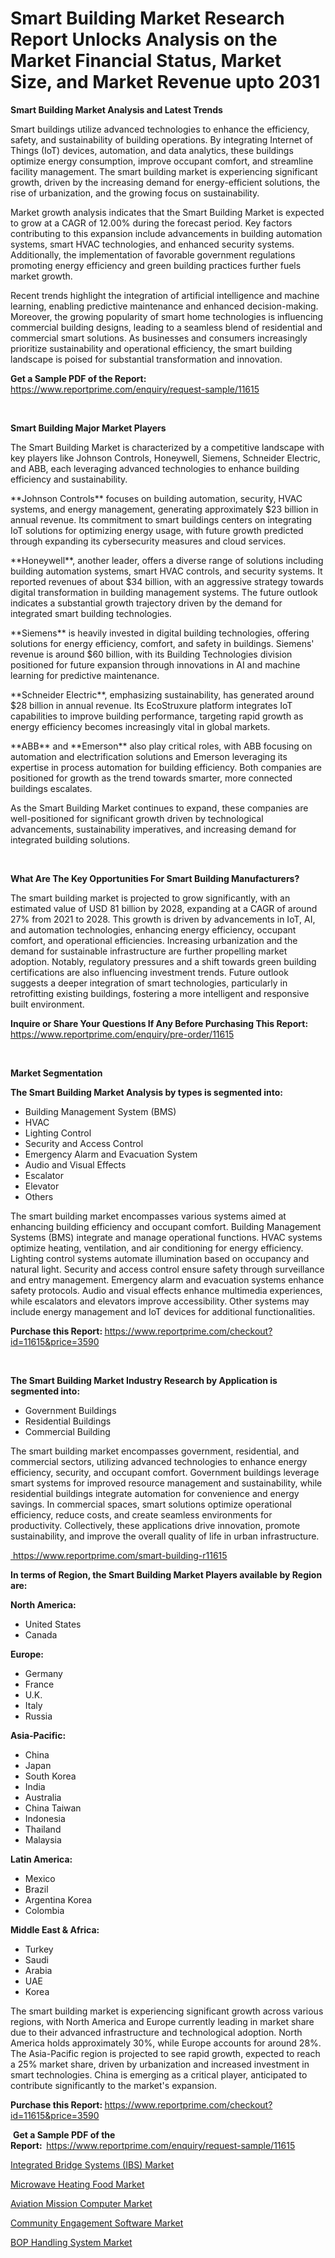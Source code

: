 <p><h1>Smart Building Market Research Report Unlocks Analysis on the Market Financial Status, Market Size, and Market Revenue upto 2031</h1></p><p><strong>Smart Building Market Analysis and Latest Trends</strong></p>
<p><p>Smart buildings utilize advanced technologies to enhance the efficiency, safety, and sustainability of building operations. By integrating Internet of Things (IoT) devices, automation, and data analytics, these buildings optimize energy consumption, improve occupant comfort, and streamline facility management. The smart building market is experiencing significant growth, driven by the increasing demand for energy-efficient solutions, the rise of urbanization, and the growing focus on sustainability.</p><p>Market growth analysis indicates that the Smart Building Market is expected to grow at a CAGR of 12.00% during the forecast period. Key factors contributing to this expansion include advancements in building automation systems, smart HVAC technologies, and enhanced security systems. Additionally, the implementation of favorable government regulations promoting energy efficiency and green building practices further fuels market growth.</p><p>Recent trends highlight the integration of artificial intelligence and machine learning, enabling predictive maintenance and enhanced decision-making. Moreover, the growing popularity of smart home technologies is influencing commercial building designs, leading to a seamless blend of residential and commercial smart solutions. As businesses and consumers increasingly prioritize sustainability and operational efficiency, the smart building landscape is poised for substantial transformation and innovation.</p></p>
<p><strong>Get a Sample PDF of the Report:&nbsp;</strong> <a href="https://www.reportprime.com/enquiry/request-sample/11615">https://www.reportprime.com/enquiry/request-sample/11615</a></p>
<p>&nbsp;</p>
<p><strong>Smart Building Major Market Players</strong></p>
<p><p>The Smart Building Market is characterized by a competitive landscape with key players like Johnson Controls, Honeywell, Siemens, Schneider Electric, and ABB, each leveraging advanced technologies to enhance building efficiency and sustainability.</p><p>**Johnson Controls** focuses on building automation, security, HVAC systems, and energy management, generating approximately $23 billion in annual revenue. Its commitment to smart buildings centers on integrating IoT solutions for optimizing energy usage, with future growth predicted through expanding its cybersecurity measures and cloud services.</p><p>**Honeywell**, another leader, offers a diverse range of solutions including building automation systems, smart HVAC controls, and security systems. It reported revenues of about $34 billion, with an aggressive strategy towards digital transformation in building management systems. The future outlook indicates a substantial growth trajectory driven by the demand for integrated smart building technologies.</p><p>**Siemens** is heavily invested in digital building technologies, offering solutions for energy efficiency, comfort, and safety in buildings. Siemens' revenue is around $60 billion, with its Building Technologies division positioned for future expansion through innovations in AI and machine learning for predictive maintenance.</p><p>**Schneider Electric**, emphasizing sustainability, has generated around $28 billion in annual revenue. Its EcoStruxure platform integrates IoT capabilities to improve building performance, targeting rapid growth as energy efficiency becomes increasingly vital in global markets.</p><p>**ABB** and **Emerson** also play critical roles, with ABB focusing on automation and electrification solutions and Emerson leveraging its expertise in process automation for building efficiency. Both companies are positioned for growth as the trend towards smarter, more connected buildings escalates.</p><p>As the Smart Building Market continues to expand, these companies are well-positioned for significant growth driven by technological advancements, sustainability imperatives, and increasing demand for integrated building solutions.</p></p>
<p>&nbsp;</p>
<p><strong>What Are The Key Opportunities For Smart Building Manufacturers?</strong></p>
<p><p>The smart building market is projected to grow significantly, with an estimated value of USD 81 billion by 2028, expanding at a CAGR of around 27% from 2021 to 2028. This growth is driven by advancements in IoT, AI, and automation technologies, enhancing energy efficiency, occupant comfort, and operational efficiencies. Increasing urbanization and the demand for sustainable infrastructure are further propelling market adoption. Notably, regulatory pressures and a shift towards green building certifications are also influencing investment trends. Future outlook suggests a deeper integration of smart technologies, particularly in retrofitting existing buildings, fostering a more intelligent and responsive built environment.</p></p>
<p><strong>Inquire or Share Your Questions If Any Before Purchasing This Report:</strong> <a href="https://www.reportprime.com/enquiry/pre-order/11615">https://www.reportprime.com/enquiry/pre-order/11615</a></p>
<p>&nbsp;</p>
<p><strong>Market Segmentation</strong></p>
<p><strong>The Smart Building Market Analysis by types is segmented into:</strong></p>
<p><ul><li>Building Management System (BMS)</li><li>HVAC</li><li>Lighting Control</li><li>Security and Access Control</li><li>Emergency Alarm and Evacuation System</li><li>Audio and Visual Effects</li><li>Escalator</li><li>Elevator</li><li>Others</li></ul></p>
<p><p>The smart building market encompasses various systems aimed at enhancing building efficiency and occupant comfort. Building Management Systems (BMS) integrate and manage operational functions. HVAC systems optimize heating, ventilation, and air conditioning for energy efficiency. Lighting control systems automate illumination based on occupancy and natural light. Security and access control ensure safety through surveillance and entry management. Emergency alarm and evacuation systems enhance safety protocols. Audio and visual effects enhance multimedia experiences, while escalators and elevators improve accessibility. Other systems may include energy management and IoT devices for additional functionalities.</p></p>
<p><strong>Purchase this Report:&nbsp;</strong><a href="https://www.reportprime.com/checkout?id=11615&price=3590">https://www.reportprime.com/checkout?id=11615&price=3590</a></p>
<p>&nbsp;</p>
<p><strong>The Smart Building Market Industry Research by Application is segmented into:</strong></p>
<p><ul><li>Government Buildings</li><li>Residential Buildings</li><li>Commercial Building</li></ul></p>
<p><p>The smart building market encompasses government, residential, and commercial sectors, utilizing advanced technologies to enhance energy efficiency, security, and occupant comfort. Government buildings leverage smart systems for improved resource management and sustainability, while residential buildings integrate automation for convenience and energy savings. In commercial spaces, smart solutions optimize operational efficiency, reduce costs, and create seamless environments for productivity. Collectively, these applications drive innovation, promote sustainability, and improve the overall quality of life in urban infrastructure.</p></p>
<p><a href="https://www.reportprime.com/smart-building-r11615">&nbsp;https://www.reportprime.com/smart-building-r11615</a></p>
<p><strong>In terms of Region, the Smart Building Market Players available by Region are:</strong></p>
<p>
    <p> <strong> North America: </strong>
        <ul>
            <li>United States</li>
            <li>Canada</li>
        </ul>
        </p> 
    <p> <strong> Europe: </strong>
        <ul>
            <li>Germany</li>
            <li>France</li>
            <li>U.K.</li>
            <li>Italy</li>
            <li>Russia</li>
        </ul>
        </p> 
    <p> <strong> Asia-Pacific: </strong>
        <ul>
            <li>China</li>
            <li>Japan</li>
            <li>South Korea</li>
            <li>India</li>
            <li>Australia</li>
            <li>China Taiwan</li>
            <li>Indonesia</li>
            <li>Thailand</li>
            <li>Malaysia</li>
        </ul>
        </p> 
    <p> <strong> Latin America: </strong>
        <ul>
            <li>Mexico</li>
            <li>Brazil</li>
            <li>Argentina Korea</li>
            <li>Colombia</li>
        </ul>
        </p> 
    <p> <strong> Middle East & Africa: </strong>
        <ul>
            <li>Turkey</li>
            <li>Saudi</li>
            <li>Arabia</li>
            <li>UAE</li>
            <li>Korea</li>
        </ul>
    </p>
    </p>
<p><p>The smart building market is experiencing significant growth across various regions, with North America and Europe currently leading in market share due to their advanced infrastructure and technological adoption. North America holds approximately 30%, while Europe accounts for around 28%. The Asia-Pacific region is projected to see rapid growth, expected to reach a 25% market share, driven by urbanization and increased investment in smart technologies. China is emerging as a critical player, anticipated to contribute significantly to the market's expansion.</p></p>
<p><strong>Purchase this Report: </strong><a href="https://www.reportprime.com/checkout?id=11615&price=3590">https://www.reportprime.com/checkout?id=11615&price=3590</a></p>
<p>&nbsp;<strong>Get a Sample PDF of the Report:&nbsp;&nbsp;</strong><a href="https://www.reportprime.com/enquiry/request-sample/11615">https://www.reportprime.com/enquiry/request-sample/11615</a></p>
<p><strong></strong></p>
<p><p><a href="https://issuu.com/reportprime-2/docs/integrated-bridge-systems-ibs-marke_5b5394d85123e8">Integrated Bridge Systems (IBS) Market</a></p><p><a href="https://medium.com/@jennyflatoue9/the-microwave-heating-food-market-has-witnessed-significant-growth-in-recent-years-and-this-eca3504f953f">Microwave Heating Food Market</a></p><p><a href="https://issuu.com/reportprime-2/docs/aviation-mission-computer-market-si_2b015a4fd0ff7f">Aviation Mission Computer Market</a></p><p><a href="https://github.com/GroverBarry/Market-Research-Report-List-7/blob/main/community-engagement-software-market.md">Community Engagement Software Market</a></p><p><a href="https://www.linkedin.com/pulse/emerging-market-trends-regional-analysis-bop-handling-mgobf?trackingId=e3opyJikS6WUtvenLW0HdA%3D%3D">BOP Handling System Market</a></p></p>